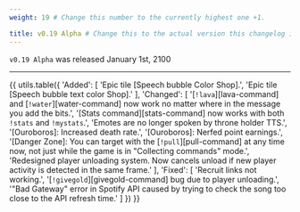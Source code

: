 ```yaml
---
weight: 19 # Change this number to the currently highest one +1.

title: v0.19 Alpha # Change this to the actual version this changelog is about.
---
```


`v0.19 Alpha` was released January 1st, 2100

----

{{ utils.table({
    'Added': [
        'Epic tile [Speech bubble Color Shop].',
        'Epic tile [Speech bubble text color Shop].'
    ],
    'Changed': [
        '[`!lava`][lava-command] and [`!water`][water-command] now work no matter where in the message you add the bits.',
        '[Stats command][stats-command] now works with both `!stats` and `!mystats`.',
        'Emotes are no longer spoken by throne holder TTS.',
        '[Ouroboros]: Increased death rate.',
        '[Ouroboros]: Nerfed point earnings.',
        '[Danger Zone]: You can target with the [`!pull`][pull-command] at any time now, not just while the game is in "Collecting commands" mode.',
        'Redesigned player unloading system. Now cancels unload if new player activity is detected in the same frame.'
    ],
    'Fixed': [
        'Recruit links not working.',
        '[`!givegold`][givegold-command] bug due to player unloading.',
        '"Bad Gateway" error in Spotify API caused by trying to check the song too close to the API refresh time.'
    ]
}) }}